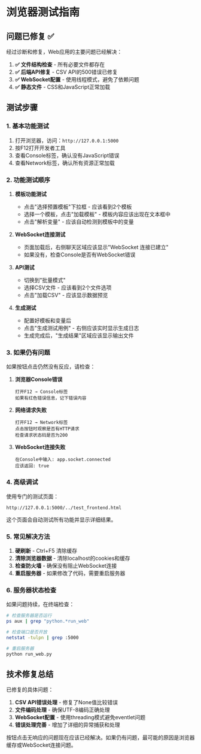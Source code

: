 # 浏览器测试指南

## 问题已修复 ✅

经过诊断和修复，Web应用的主要问题已经解决：

1. **✅ 文件结构检查** - 所有必要文件都存在
2. **✅ 后端API修复** - CSV API的500错误已修复
3. **✅ WebSocket配置** - 使用线程模式，避免了依赖问题
4. **✅ 静态文件** - CSS和JavaScript正常加载

## 测试步骤

### 1. 基本功能测试

1. 打开浏览器，访问：`http://127.0.0.1:5000`
2. 按F12打开开发者工具
3. 查看Console标签，确认没有JavaScript错误
4. 查看Network标签，确认所有资源正常加载

### 2. 功能测试顺序

1. **模板功能测试**
   - 点击"选择预置模板"下拉框 - 应该看到2个模板
   - 选择一个模板，点击"加载模板" - 模板内容应该出现在文本框中
   - 点击"解析变量" - 应该自动检测到模板中的变量

2. **WebSocket连接测试**
   - 页面加载后，右侧聊天区域应该显示"WebSocket 连接已建立"
   - 如果没有，检查Console是否有WebSocket错误

3. **API测试**
   - 切换到"批量模式"
   - 选择CSV文件 - 应该看到2个文件选项
   - 点击"加载CSV" - 应该显示数据预览

4. **生成测试**
   - 配置好模板和变量后
   - 点击"生成测试用例" - 右侧应该实时显示生成日志
   - 生成完成后，"生成结果"区域应该显示输出文件

### 3. 如果仍有问题

如果按钮点击仍然没有反应，请检查：

1. **浏览器Console错误**
   ```
   打开F12 → Console标签
   如果有红色错误信息，记下错误内容
   ```

2. **网络请求失败**
   ```
   打开F12 → Network标签
   点击按钮时观察是否有HTTP请求
   检查请求状态码是否为200
   ```

3. **WebSocket连接失败**
   ```
   在Console中输入: app.socket.connected
   应该返回: true
   ```

### 4. 高级调试

使用专门的测试页面：
```
http://127.0.0.1:5000/../test_frontend.html
```

这个页面会自动测试所有功能并显示详细结果。

### 5. 常见解决方法

1. **硬刷新** - Ctrl+F5 清除缓存
2. **清除浏览器数据** - 清除localhost的cookies和缓存
3. **检查防火墙** - 确保没有阻止WebSocket连接
4. **重启服务器** - 如果修改了代码，需要重启服务器

### 6. 服务器状态检查

如果问题持续，在终端检查：

```bash
# 检查服务器是否运行
ps aux | grep "python.*run_web"

# 检查端口是否开放  
netstat -tulpn | grep :5000

# 重启服务器
python run_web.py
```

## 技术修复总结

已修复的具体问题：

1. **CSV API错误处理** - 修复了None值比较错误
2. **文件编码处理** - 确保UTF-8编码正确处理
3. **WebSocket配置** - 使用threading模式避免eventlet问题
4. **错误处理完善** - 增加了详细的异常捕获和处理

按钮点击无响应的问题现在应该已经解决。如果仍有问题，最可能的原因是浏览器缓存或WebSocket连接问题。
